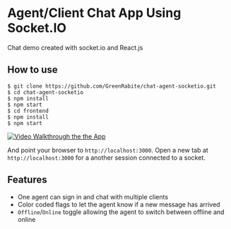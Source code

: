 
# Agent/Client Chat App Using Socket.IO

Chat demo created with socket.io and React.js

## How to use

```
$ git clone https://github.com/GreenRabite/chat-agent-socketio.git
$ cd chat-agent-socketio
$ npm install
$ npm start
$ cd frontend
$ npm install
$ npm start
```

[![Video Walkthrough the the App](https://youtu.be/2p53OaUbh8M)](https://youtu.be/2p53OaUbh8M "Video Walkthrough of the App")

And point your browser to `http://localhost:3000`. Open a new tab at
`http://localhost:3000` for a another session connected to a socket.

## Features

- One agent can sign in and chat with multiple clients
- Color coded flags to let the agent know if a new message has arrived
- `Offline`/`Online` toggle allowing the agent to switch between offline and
online
